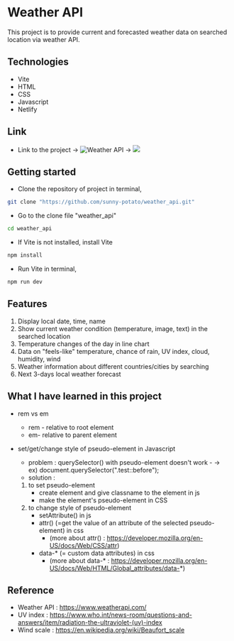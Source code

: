 # Weather API

This project is to provide current and forecasted weather data on searched location via weather API.

## Technologies

- Vite
- HTML
- CSS
- Javascript
- Netlify

## Link

- Link to the project
  -> ![Weather API](address)
  -> ![](screenshot)

## Getting started

- Clone the repository of project in terminal,

```bash
git clone "https://github.com/sunny-potato/weather_api.git"
```

- Go to the clone file "weather_api"

```bash
cd weather_api
```

- If Vite is not installed, install Vite

```bash
npm install
```

- Run Vite in terminal,

```bash
npm run dev
```

## Features

1. Display local date, time, name
2. Show current weather condition (temperature, image, text) in the searched location
3. Temperature changes of the day in line chart
4. Data on "feels-like" temperature, chance of rain, UV index, cloud, humidity, wind
5. Weather information about different countries/cities by searching
6. Next 3-days local weather forecast

## What I have learned in this project

- rem vs em
  - rem - relative to root element
  - em- relative to parent element
- set/get/change style of pseudo-element in Javascript

  - problem : querySelector() with pseudo-element doesn't work - -> ex) document.querySelector(".test::before");
  - solution :

  1. to set pseudo-element
     - create element and give classname to the element in js
     - make the element's pseudo-element in CSS
  2. to change style of pseudo-element
     - setAttribute() in js
     - attr() (=get the value of an attribute of the selected pseudo-element) in css
       - (more about attr() : https://developer.mozilla.org/en-US/docs/Web/CSS/attr)
     - data-\* (= custom data attributes) in css
       - (more about data-\* : https://developer.mozilla.org/en-US/docs/Web/HTML/Global_attributes/data-*)

## Reference

- Weather API : https://www.weatherapi.com/
- UV index : https://www.who.int/news-room/questions-and-answers/item/radiation-the-ultraviolet-(uv)-index
- Wind scale : https://en.wikipedia.org/wiki/Beaufort_scale
